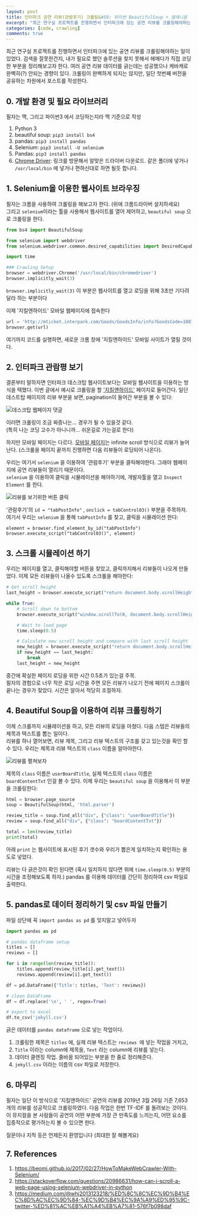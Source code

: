 ```yaml
---
layout: post
title: 인터파크 공연 리뷰(관람후기) 크롤링&#58; 파이썬 BeautifulSoup + 셀레니움
excerpt: "최근 연구실 프로젝트를 진행하면서 인터파크에 있는 공연 리뷰를 크롤링해야하는 일이 있었다. 검색을 잘못한건지, 내가 필요로 했던 솔루션을 찾지 못해서 헤매다가 직접 코딩한 부분을 정리해보고자 한다. 여러 공연 리뷰 데이터를 긁는데는 성공했으나 케바케로 완벽히(?) 안되는 경향이 있다. 크롤링이 완벽하게 되지는 않지만, 일단 첫번째 버전을 공유하는 차원에서 포스트를 작성한다"
categories: [code, crawling]
comments: true
---
```


최근 연구실 프로젝트를 진행하면서 인터파크에 있는 공연 리뷰를 크롤링해야하는 일이 있었다. 검색을 잘못한건지, 내가 필요로 했던 솔루션을 찾지 못해서 헤매다가 직접 코딩한 부분을 정리해보고자 한다. 여러 공연 리뷰 데이터를 긁는데는 성공했으나 케바케로 완벽히(?) 안되는 경향이 있다. 크롤링이 완벽하게 되지는 않지만, 일단 첫번째 버전을 공유하는 차원에서 포스트를 작성한다.



## 0. 개발 환경 및 필요 라이브러리

필자는 맥, 그리고 파이썬3 에서 코딩하는지라 맥 기준으로 작성

1. Python 3
  1. beautiful soup: `pip3 install bs4`
  2. pandas: `pip3 install pandas`
2. Selenium: `pip3 install -U selenium`
3. Pandas: `pip3 install pandas`
4. [Chrome Driver](http://chromedriver.chromium.org): 링크를 방문해서 알맞은 드라이버 다운로드. 같은 폴더에 넣거나 `/usr/local/bin` 에 넣거나 편하신대로 하면 될듯 합니다.



## 1. Selenium을 이용한 웹사이트 브라우징

필자는 크롬을 사용하여 크롤링을 해보고자 한다. (위에 크롬드라이버 설치하세요)  
그리고 `selenium`이라는 툴을 사용해서 웹사이트를 열어 제어하고, `beautiful soup` 으로 크롤링을 한다.

```python
from bs4 import BeautifulSoup

from selenium import webdriver
from selenium.webdriver.common.desired_capabilities import DesiredCapabilities

import time

### Crawling Setup
browser = webdriver.Chrome('/usr/local/bin/chromedriver')
browser.implicitly_wait(3)
```

`browser.implicitly_wait(3)` 이 부분은 웹사이트를 열고 로딩을 위해 3초만 기다려달라 하는 부분이다

이제 '지킬앤하이드' 모바일 웹페이지에 접속한다

```python
url = 'http://mticket.interpark.com/Goods/GoodsInfo/info?GoodsCode=18011275&app_tapbar_state=fix#GoodsTabArea'
browser.get(url)
```

여기까지 코드를 실행하면, 새로운 크롬 창에 '지킬앤하이드' 모바일 사이트가 열릴 것이다.



## 2. 인터파크 관람평 보기

결론부터 말하자면 인터파크 데스크탑 웹사이트보다는 모바일 웹사이트을 이용하는 방식을 택했다. 이번 글에서 예시로 크롤링을 할 ['지킬앤하이드'](http://ticket.interpark.com/Ticket/Goods/GoodsInfo.asp?GoodsCode=18011275) 페이지로 들어간다. 일단 데스트탑 페이지의 리뷰 부분을 보면, pagination이 들어간 부분을 볼 수 있다:

![데스크탑 웹페이지 댓글](https://d.pr/i/RPxQw1+)

이러면 크롤링이 조금 짜증나는… 경우가 될 수 있을것 같다.  
(특히 나는 코딩 고수가 아니니까… 쉬운길로 가는걸로 한다)

하지만 모바일 페이지는 다르다. [모바일 페이지](http://mticket.interpark.com/Goods/GoodsInfo/info?GoodsCode=18011275&app_tapbar_state=fix#GoodsTabArea')는 infinite scroll 방식으로 리뷰가 늘어난다. (스크롤을 페이지 끝까지 진행하면 다음 리뷰들이 로딩되어 나온다).

우리는 여기서 `selenium` 을 이용하여 '관람후기' 부분을 클릭해야한다. 그래야 웹페이지에 공연 리뷰들이 열리기 때문이다.  
`selenium` 을 이용하여 클릭을 시뮬레이션을 해야하기에, 개발자툴을 열고  `Inspect Element` 를 한다.

![리뷰를 보기위한 버튼 클릭](https://d.pr/i/0bjAY6+)

'관람후기'의 `id = "tabPostInfo"` , `onclick = tabControl03()` 부분을 주목하자.  
여기서 우리는 `selenium` 을 통해 `tabPostInfo` 를 찾고, 클릭을 시뮬레이션 한다:

```
element = browser.find_element_by_id("tabPostInfo")
browser.execute_script("tabControl03()", element)
```



## 3. 스크롤 시뮬레이션 하기

우리는 페이지를 열고, 클릭해야할 버튼을 찾았고, 클릭까지해서 리뷰들이 나오게 만들었다. 이제 모든 리뷰들이 나올수 있도록 스크롤을 해야한다:

```python
# Get scroll height
last_height = browser.execute_script("return document.body.scrollHeight")

while True:
    # Scroll down to bottom
    browser.execute_script("window.scrollTo(0, document.body.scrollHeight);")

    # Wait to load page
    time.sleep(0.5)

    # Calculate new scroll height and compare with last scroll height
    new_height = browser.execute_script("return document.body.scrollHeight")
    if new_height == last_height:
        break
    last_height = new_height
```

중간에 확실한 페이지 로딩을 위한 시간 0.5초가 있는걸 주목.  
필자의 경험으로 너무 작은 로딩 시간을 주면 모든 리뷰가 나오기 전에 페이지 스크롤이 끝나는 경우가 잦았다. 시간은 알아서 적당히 조절하자.



## 4. Beautiful Soup을 이용하여 리뷰 크롤링하기

이제 스크롤까지 시뮬레이션을 하고, 모든 리뷰의 로딩을 마쳤다. 다음 스텝은 리뷰들의 제목과 텍스트를 뽑는 일이다.  
리뷰를 하나 열어보면, 리뷰 제목, 그리고 리뷰 텍스트의 구조를 갖고 있는것을 확인 할 수 있다. 우리는 제목과 리뷰 텍스트의 `class` 이름을 알아야한다.

![리뷰를 펼쳐보자](https://d.pr/i/N5mkoO+)

제목의 `class` 이름은 `userBoardTitle`, 실제 텍스트의 `class` 이름은 `boardContentTxt` 인걸 볼 수 있다. 이제 우리는 `beautiful soup` 을 이용해서 이 부분을 크롤링한다:

```python
html = browser.page_source
soup = BeautifulSoup(html, 'html.parser')

review_title = soup.find_all("div", {"class": "userBoardTitle"})
review = soup.find_all("div", {"class": "boardContentTxt"})

total = len(review_title)
print(total)
```

아래 `print` 는 웹사이트에 표시된 후기 갯수와 우리가 뽑은게 일치하는지 확인하는 용도로 넣었다.

리뷰는 다 긁은것이 확인 된다면 (혹시 일치하지 않다면 위에 `time.sleep(0.5)` 부분의 시간을 조정해보도록 하자.) pandas 를 이용해 데이터를 간단히 정리하여 csv 파일로 출력한다.



## 5. pandas로 데이터 정리하기 및 csv 파일 만들기

파일 상단에 꼭 `import pandas as pd` 를 잊지말고 넣어두자

```python
import pandas as pd

# pandas dataframe setup
titles = []
reviews = []

for i in range(len(review_title)):
    titles.append(review_title[i].get_text())
    reviews.append(review[i].get_text())

df = pd.DataFrame({'Title': titles, 'Text': reviews})

# clean DataFrame
df = df.replace('\n', ' ', regex=True)

# export to excel
df.to_csv('jekyll.csv')
```

긁은 데이터를 `pandas dataframe` 으로 넣는 작업이다.  

1. 크롤링한 제목은 `titles` 에, 실제 리뷰 텍스트는 `reviews `에 넣는 작업을 거치고,
2. `Title` 이라는 column에 제목을, `Text` 라는 column에 리뷰를 넣는다.
3. 데이터 클렌징 작업. 줄바꿈 되어있는 부분을 한 줄로 정리해준다.
4. `jekyll.csv` 이라는 이름의 csv 파일로 저장한다.



## 6. 마무리

필자는 일단 이 방식으로 '지킬앤하이드' 공연의 리뷰를 2019년 3월 26일 기준 7,653개의 리뷰를 성공적으로 크롤링하였다. 다음 작업은 한번 TF-IDF 를 돌려보는 것이다. 이 뮤지컬을 본 사람들이 공연의 어떤 부분에 가장 큰 만족도를 느끼는지, 어떤 요소를 집중적으로 평가하는지 볼 수 있으면 한다.

질문이나 지적 등은 언제든지 환영입니다 (최대한 잘 해볼게요)



## 7. References

1. <https://beomi.github.io/2017/02/27/HowToMakeWebCrawler-With-Selenium/>
2. <https://stackoverflow.com/questions/20986631/how-can-i-scroll-a-web-page-using-selenium-webdriver-in-python>
3. <https://medium.com/@whj2013123218/%ED%8C%8C%EC%9D%B4%EC%8D%AC%EC%9D%84-%EC%9D%B4%EC%9A%A9%ED%95%9C-twitter-%ED%81%AC%EB%A1%A4%EB%A7%81-576f7b098daf>
